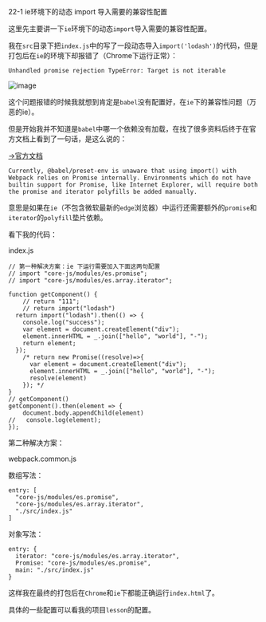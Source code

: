 22-1 ie环境下的动态 import 导入需要的兼容性配置

这里先主要讲一下`ie`环境下的动态`import`导入需要的兼容性配置。

我在`src`目录下把`index.js`中的写了一段动态导入`import('lodash')`的代码，但是打包后在`ie`的环境下却报错了（Chrome下运行正常）：

`Unhandled promise rejection TypeError: Target is not iterable`

![image](https://img.mukewang.com/szimg/5e6ca44e084e638f06610093.jpg)

这个问题报错的时候我就想到肯定是`babel`没有配置好，在`ie`下的兼容性问题（万恶的ie）。

但是开始我并不知道是`babel`中哪一个依赖没有加载，在找了很多资料后终于在官方文档上看到了一句话，是这么说的：

[->官方文档](https://babeljs.io/docs/en/babel-plugin-syntax-dynamic-import#working-with-webpack-and-babel-preset-env)

```
Currently, @babel/preset-env is unaware that using import() with Webpack relies on Promise internally. Environments which do not have builtin support for Promise, like Internet Explorer, will require both the promise and iterator polyfills be added manually.
```

意思是如果在`ie`（不包含微软最新的`edge`浏览器）中运行还需要额外的`promise`和`iterator`的`polyfill`垫片依赖。

看下我的代码：

index.js

```
// 第一种解决方案：ie 下运行需要加入下面这两句配置
// import "core-js/modules/es.promise";
// import "core-js/modules/es.array.iterator";

function getComponent() {
    // return "111";
    // return import("lodash")
  return import("lodash").then(() => {
    console.log("success");
    var element = document.createElement("div");
    element.innerHTML = _.join(["hello", "world"], "-");
    return element;
  });
    /* return new Promise((resolve)=>{
      var element = document.createElement("div");
      element.innerHTML = _.join(["hello", "world"], "-");
      resolve(element)
    }); */
}
// getComponent()
getComponent().then(element => {
    document.body.appendChild(element)
//   console.log(element);
});
```

第二种解决方案：

webpack.common.js

数组写法：

```
entry: [
  "core-js/modules/es.promise",
  "core-js/modules/es.array.iterator",
  "./src/index.js"
]
```

对象写法：

```
entry: {
  iterator: "core-js/modules/es.array.iterator",
  Promise: "core-js/modules/es.promise",
  main: "./src/index.js"
}
```

这样我在最终的打包后在`Chrome`和`ie`下都能正确运行`index.html`了。

具体的一些配置可以看我的项目`lesson`的配置。
